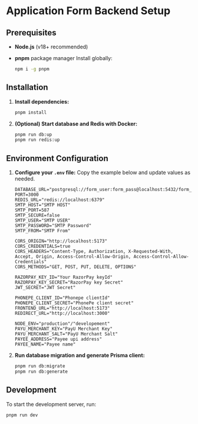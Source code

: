 # Application Form Backend Setup

## Prerequisites

- **Node.js** (v18+ recommended)
- **pnpm** package manager
  Install globally:

  ```bash
  npm i -g pnpm
  ```

## Installation

1. **Install dependencies:**

   ```bash
   pnpm install
   ```

2. **(Optional) Start database and Redis with Docker:**

   ```bash
   pnpm run db:up
   pnpm run redis:up
   ```

## Environment Configuration

1. **Configure your `.env` file:**
   Copy the example below and update values as needed.

   ```env
   DATABASE_URL="postgresql://form_user:form_pass@localhost:5432/form_db"
   PORT=3000
   REDIS_URL="redis://localhost:6379"
   SMTP_HOST="SMTP HOST"
   SMTP_PORT=587
   SMTP_SECURE=false
   SMTP_USER="SMTP USER"
   SMTP_PASSWORD="SMTP Password"
   SMTP_FROM="SMTP From"

   CORS_ORIGIN="http://localhost:5173"
   CORS_CREDENTIALS=true
   CORS_HEADERS="Content-Type, Authorization, X-Requested-With, Accept, Origin, Access-Control-Allow-Origin, Access-Control-Allow-Credentials"
   CORS_METHODS="GET, POST, PUT, DELETE, OPTIONS"

   RAZORPAY_KEY_ID="Your RazorPay keyId"
   RAZORPAY_KEY_SECRET="RazorPay key Secret"
   JWT_SECRET="JWT Secret"

   PHONEPE_CLIENT_ID="Phonepe clientId"
   PHONEPE_CLIENT_SECRET="PhonePe client secret"
   FRONTEND_URL="http://localhost:5173"
   REDIRECT_URL="http://localhost:3000"

   NODE_ENV="production"/"developement"
   PAYU_MERCHANT_KEY="PayU Merchant Key"
   PAYU_MERCHANT_SALT="PayU Merchant Salt"
   PAYEE_ADDRESS="Payee upi address"
   PAYEE_NAME="Payee name"
   ```

2. **Run database migration and generate Prisma client:**

   ```bash
   pnpm run db:migrate
   pnpm run db:generate
   ```

## Development

To start the development server, run:

```bash
pnpm run dev
```
